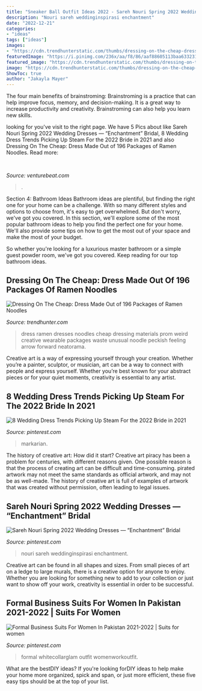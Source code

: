 ```yaml
---
title: "Sneaker Ball Outfit Ideas 2022 - Sareh Nouri Spring 2022 Wedding Dresses — “enchantment” Bridal"
description: "Nouri sareh weddinginspirasi enchantment"
date: "2022-12-21"
categories:
- "ideas"
tags: ["ideas"]
images:
- "https://cdn.trendhunterstatic.com/thumbs/dressing-on-the-cheap-dress-made-out-of-196-packages-of-ramen-noodles.jpeg"
featuredImage: "https://i.pinimg.com/236x/aa/f8/86/aaf88605113baa633231a5479f23def0.jpg?nii=t"
featured_image: "https://cdn.trendhunterstatic.com/thumbs/dressing-on-the-cheap-dress-made-out-of-196-packages-of-ramen-noodles.jpeg"
image: "https://cdn.trendhunterstatic.com/thumbs/dressing-on-the-cheap-dress-made-out-of-196-packages-of-ramen-noodles.jpeg"
ShowToc: true
author: "Jakayla Mayer"
---
```



The four main benefits of brainstroming:
Brainstroming is a practice that can help improve focus, memory, and decision-making. It is a great way to increase productivity and creativity. Brainstroming can also help you learn new skills.

	

		
looking for  you've visit to the right page. We have 5 Pics about  like Sareh Nouri Spring 2022 Wedding Dresses — “Enchantment” Bridal, 8 Wedding Dress Trends Picking Up Steam For the 2022 Bride in 2021 and also Dressing On The Cheap: Dress Made Out of 196 Packages of Ramen Noodles. Read more:
		
    
## 

<img loading=lazy src="https://venturebeat.com/wp-content/uploads/2018/09/IMG_20180903_100317.jpg?w=664" onerror="this.onerror=null;this.src='https://tse4.mm.bing.net/th?id=OIP.RDcB-YLVyI_c210PUJidMgHaGr&amp;pid=15.1';" alt="">

_Source: venturebeat.com_

>. 

	

Section 4: Bathroom Ideas
Bathroom ideas are plentiful, but finding the right one for your home can be a challenge. With so many different styles and options to choose from, it's easy to get overwhelmed. But don't worry, we've got you covered.
In this section, we'll explore some of the most popular bathroom ideas to help you find the perfect one for your home. We'll also provide some tips on how to get the most out of your space and make the most of your budget.

So whether you're looking for a luxurious master bathroom or a simple guest powder room, we've got you covered. Keep reading for our top bathroom ideas.

    
## Dressing On The Cheap: Dress Made Out Of 196 Packages Of Ramen Noodles

<img loading=lazy src="https://cdn.trendhunterstatic.com/thumbs/dressing-on-the-cheap-dress-made-out-of-196-packages-of-ramen-noodles.jpeg" onerror="this.onerror=null;this.src='https://tse3.mm.bing.net/th?id=OIP.KqBT5YprFlg6kaAbLl3iTgHaJ4&amp;pid=15.1';" alt="Dressing On The Cheap: Dress Made Out of 196 Packages of Ramen Noodles">

_Source: trendhunter.com_

>dress ramen dresses noodles cheap dressing materials prom weird creative wearable packages waste unusual noodle peckish feeling arrow forward neatorama. 

	

Creative art is a way of expressing yourself through your creation. Whether you’re a painter, sculptor, or musician, art can be a way to connect with people and express yourself. Whether you’re best known for your abstract pieces or for your quiet moments, creativity is essential to any artist.

    
## 8 Wedding Dress Trends Picking Up Steam For The 2022 Bride In 2021

<img loading=lazy src="https://i.pinimg.com/originals/a0/6f/fb/a06ffbc80ae8a57cc1369379fef99826.jpg" onerror="this.onerror=null;this.src='https://tse2.mm.bing.net/th?id=OIP.jJIsv6PcCx01FAhL_D0MPgHaJ4&amp;pid=15.1';" alt="8 Wedding Dress Trends Picking Up Steam For the 2022 Bride in 2021">

_Source: pinterest.com_

>markarian. 

	

The history of creative art: How did it start?
Creative art piracy has been a problem for centuries, with different reasons given. One possible reason is that the process of creating art can be difficult and time-consuming. pirated artwork may not meet the same standards as official artwork, and may not be as well-made. The history of creative art is full of examples of artwork that was created without permission, often leading to legal issues.

    
## Sareh Nouri Spring 2022 Wedding Dresses — “Enchantment” Bridal

<img loading=lazy src="https://i.pinimg.com/736x/9f/87/c0/9f87c06adc22fd189cb6a7b9a0f236bc.jpg" onerror="this.onerror=null;this.src='https://tse2.mm.bing.net/th?id=OIP.3E6y9ZRSHZtbMrp-hAFZXgHaMV&amp;pid=15.1';" alt="Sareh Nouri Spring 2022 Wedding Dresses — “Enchantment” Bridal">

_Source: pinterest.com_

>nouri sareh weddinginspirasi enchantment. 

	

Creative art can be found in all shapes and sizes. From small pieces of art on a ledge to large murals, there is a creative option for anyone to enjoy. Whether you are looking for something new to add to your collection or just want to show off your work, creativity is essential in order to be successful.

    
## Formal Business Suits For Women In Pakistan 2021-2022 | Suits For Women

<img loading=lazy src="https://i.pinimg.com/236x/aa/f8/86/aaf88605113baa633231a5479f23def0.jpg?nii=t" onerror="this.onerror=null;this.src='https://tse1.mm.bing.net/th?id=OIP.UUOT4JuZeB1IIEjcny4F2gAAAA&amp;pid=15.1';" alt="Formal Business Suits For Women In Pakistan 2021-2022 | Suits for women">

_Source: pinterest.com_

>formal whitecollarglam outfit womenworkoutfit. 

	

What are the bestDIY ideas?
If you're looking forDIY ideas to help make your home more organized, spick and span, or just more efficient, these five easy tips should be at the top of your list.


